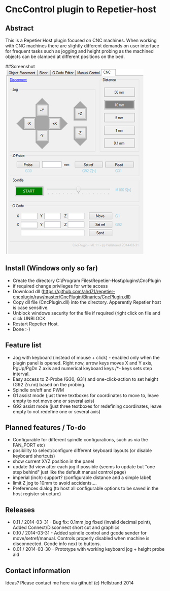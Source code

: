 # CncControl plugin to Repetier-host

## Abstract
This is a Repetier Host plugin focused on CNC machines. 
When working with CNC machines there are slightly different demands on user interface for frequent tasks such as jogging and height probing as the machined objects can be clamped at different positions on the bed. 

##Screenshot
<img src="/CncPlugin/Screenshots/screenshot-2014-03-31.png">

## Install (Windows only so far)
* Create the directory C:\Program Files\Repetier-Host\plugins\CncPlugin
* if required change privileges for write access
* Download dll (https://github.com/ahd71/repetier-cncplugin/raw/master/CncPlugin/Binaries/CncPlugin.dll)
* Copy dll file (CncPlugin.dll) into the directory. Apperently Repetier host is case sensitive.
* Unblock windows security for the file if required (right click on file and click UNBLOCK
* Restart Repetier Host.
* Done :-)

## Feature list
* Jog with keyboard (instead of mouse + click) - enabled only when the plugin panel is opened. Right now, arrow keys moves X and Y axis, PgUp/PgDn Z axis and numerical keyboard keys /*- keys sets step interval.
* Easy access to Z-Probe (G30, G31) and one-click-action to set height (G92 Zn.nn) based on the probing.
* Spindle on/off and PWM 
* G1 assist mode (just three textboxes for coordinates to move to, leave empty to not move one or several axis)
* G92 assist mode  (just three textboxes for redefining coordinates, leave empty to not redefine one or several axis)

## Planned features / To-do
* Configurable for different spindle configurations, such as via the FAN_PORT etc)
* posibility to select/configure different keyboard layouts (or disable keyboard shortcuts)
* show current XYZ position in the panel
* update 3d view after each jog if possible (seems to update but "one step behind" just like the default manual control page)
* imperial (inch) support? (configurable distance and a simple label)
* limit Z jog to 10mm to avoid accidents....
* Preferences dialog (to host all configurable options to be saved in the host register structure)

## Releases
* 0.11 / 2014-03-31 - Bug fix: 0.1mm jog fixed (invalid decimal point), Added Connect/Disconnect short cut and graphics
* 0.10 / 2014-03-31 - Added spindle control and gcode sender for move/setref/manual. Controls properly disabled when machine is disconnected. Gcode info next to buttons.
* 0.01 / 2014-03-30 - Prototype with working keyboard jog + height probe aid

## Contact information
Ideas? Please contact me here via github! 
(c) Hellstrand 2014

